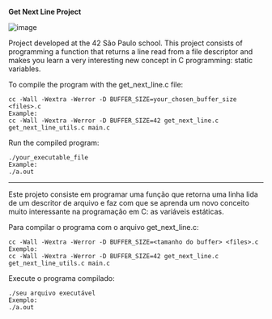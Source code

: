 **Get Next Line Project**

![image](https://github.com/user-attachments/assets/eb902d01-43bf-4353-a44a-503de83d3562)

Project developed at the 42 São Paulo school.
This project consists of programming a function that returns a line read from a file descriptor and makes you learn a very interesting new concept in C programming: static variables.

To compile the program with the get_next_line.c file:
```
cc -Wall -Wextra -Werror -D BUFFER_SIZE=your_chosen_buffer_size <files>.c
Example:
cc -Wall -Wextra -Werror -D BUFFER_SIZE=42 get_next_line.c get_next_line_utils.c main.c
```
Run the compiled program:
```
./your_executable_file
Example:
./a.out
```
______

Este projeto consiste em programar uma função que retorna uma linha lida de um descritor de arquivo e faz com que se aprenda um novo conceito muito interessante na programação em C: as variáveis estáticas.

Para compilar o programa com o arquivo get_next_line.c:
```
cc -Wall -Wextra -Werror -D BUFFER_SIZE=<tamanho do buffer> <files>.c
Exemplo:
cc -Wall -Wextra -Werror -D BUFFER_SIZE=42 get_next_line.c get_next_line_utils.c main.c
```
Execute o programa compilado:
```
./seu arquivo executável
Exemplo:
./a.out
```
